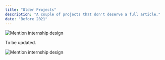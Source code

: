 ```yaml
---
title: "Older Projects"
description: "A couple of projects that don't deserve a full article."
date: "Before 2021"
---
```


![Mention internship design](/projectfiles/mention.png)

To be updated.

![Mention internship design](/projectfiles/mention2.png)
